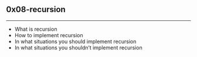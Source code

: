 ## 0x08-recursion
___
- What is recursion
- How to implement recursion
- In what situations you should implement recursion
- In what situations you shouldn’t implement recursion
